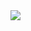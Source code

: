 <picture>
  <source
    srcset="https://github-readme-stats.vercel.app/api?username=rafisgithub&show_icons=true&theme=dark"
    media="(prefers-color-scheme: dark)"
  />
  <source
    srcset="https://github-readme-stats.vercel.app/api?username=rafisgithub&show_icons=true"
    media="(prefers-color-scheme: light), (prefers-color-scheme: no-preference)"
  />
  <img src="https://github-readme-stats.vercel.app/api?username=rafisgithub&show_icons=true" />
</picture>
